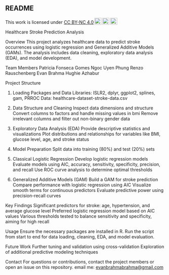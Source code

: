 ## README

<p xmlns:cc="http://creativecommons.org/ns#" >This work is licensed under <a href="https://creativecommons.org/licenses/by-nc/4.0/?ref=chooser-v1" target="_blank" rel="license noopener noreferrer" style="display:inline-block;">CC BY-NC 4.0<img style="height:22px!important;margin-left:3px;vertical-align:text-bottom;" src="https://mirrors.creativecommons.org/presskit/icons/cc.svg?ref=chooser-v1" alt=""><img style="height:22px!important;margin-left:3px;vertical-align:text-bottom;" src="https://mirrors.creativecommons.org/presskit/icons/by.svg?ref=chooser-v1" alt=""><img style="height:22px!important;margin-left:3px;vertical-align:text-bottom;" src="https://mirrors.creativecommons.org/presskit/icons/nc.svg?ref=chooser-v1" alt=""></a></p>

Healthcare Stroke Prediction Analysis

Overview
This project analyzes healthcare data to predict stroke occurrences using logistic regression and Generalized Additive Models (GAMs). The analysis includes data cleaning, exploratory data analysis (EDA), and model development.

Team Members
Patricia Fonseca Gomes
Ngoc Uyen Phung
Renzo Rauschenberg
Evan Brahma Hughie Azhabur

Project Structure

1. Loading Packages and Data
Libraries: ISLR2, dplyr, ggplot2, splines, gam, PRROC
Data: healthcare-dataset-stroke-data.csv

2. Data Structure and Cleaning
Inspect data dimensions and structure
Convert columns to factors and handle missing values in bmi
Remove irrelevant columns and filter out non-binary gender data

3. Exploratory Data Analysis (EDA)
Provide descriptive statistics and visualizations
Plot distributions and relationships for variables like BMI, glucose level, age, and stroke status

4. Model Preparation
Split data into training (80%) and test (20%) sets

5. Classical Logistic Regression
Develop logistic regression models
Evaluate models using AIC, accuracy, sensitivity, specificity, precision, and recall
Use ROC curve analysis to determine optimal thresholds

6. Generalized Additive Models (GAM)
Build a GAM for stroke prediction
Compare performance with logistic regression using AIC
Visualize smooth terms for continuous predictors
Evaluate predictive power using precision-recall curves

Key Findings
Significant predictors for stroke: age, hypertension, and average glucose level
Preferred logistic regression model based on AIC values
Various thresholds tested to balance sensitivity and specificity, aiming for high recall 

Usage
Ensure the necessary packages are installed in R.
Run the script from start to end for data loading, cleaning, EDA, and model evaluation.

Future Work
Further tuning and validation using cross-validation
Exploration of additional predictive modeling techniques

Contact
For questions or contributions, contact the project members or open an issue on this repository.
email me: evanbrahmabrahma@gmail.com